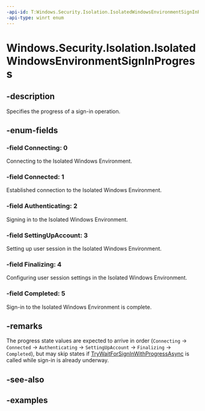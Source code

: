 ```yaml
---
-api-id: T:Windows.Security.Isolation.IsolatedWindowsEnvironmentSignInProgress
-api-type: winrt enum
---
```


# Windows.Security.Isolation.IsolatedWindowsEnvironmentSignInProgress

<!--
public enum IsolatedWindowsEnvironmentSignInProgress
-->

## -description

Specifies the progress of a sign-in operation.

## -enum-fields

### -field Connecting: 0

Connecting to the Isolated Windows Environment.

### -field Connected: 1

Established connection to the Isolated Windows Environment.

### -field Authenticating: 2

Signing in to the Isolated Windows Environment.

### -field SettingUpAccount: 3

Setting up user session in the Isolated Windows Environment.

### -field Finalizing: 4

Configuring user session settings in the Isolated Windows Environment.

### -field Completed: 5

Sign-in to the Isolated Windows Environment is complete.

## -remarks

The progress state values are expected to arrive in order (`Connecting` -> `Connected` -> `Authenticating` -> `SettingUpAccount` -> `Finalizing` -> `Completed`), but may skip states if [TryWaitForSignInWithProgressAsync](isolatedwindowsenvironmentuserinfo_trywaitforsigninwithprogressasync_50246521.md) is called while sign-in is already underway.

## -see-also

## -examples
